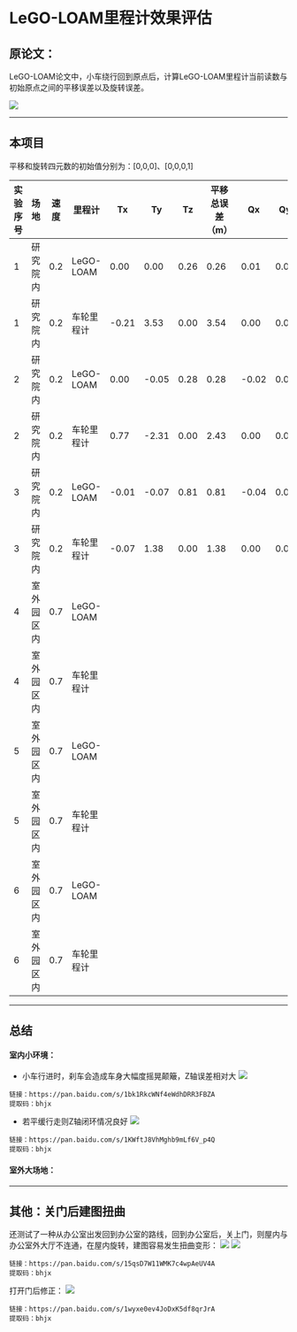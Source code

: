 # LeGO-LOAM里程计效果评估

## 原论文：

LeGO-LOAM论文中，小车绕行回到原点后，计算LeGO-LOAM里程计当前读数与初始原点之间的平移误差以及旋转误差。

![](表5.png)

---

## 本项目

平移和旋转四元数的初始值分别为：[0,0,0]、[0,0,0,1]

实验序号|场地|速度|里程计|Tx|Ty|Tz|平移总误差（m）|Qx|Qy|Qz|Qw|旋转总误差|
-|-|-|-|-|-|-|-|-|-|-|-|-|
1|研究院内|0.2|LeGO-LOAM|0.00|0.00|0.26|0.26|0.01|0.01|0.00|1.00|0.00|
1|研究院内|0.2|车轮里程计|-0.21|3.53|0.00|3.54|0.00|0.00|-0.14|0.99|0.14|
2|研究院内|0.2|LeGO-LOAM|0.00|-0.05|0.28|0.28|-0.02|0.01|-0.01|1.00|0.02|
2|研究院内|0.2|车轮里程计|0.77|-2.31|0.00|2.43|0.00|0.00|0.08|1.00|0.08|
3|研究院内|0.2|LeGO-LOAM|-0.01|-0.07|0.81|0.81|-0.04|0.03|0.01|1.00|0.05|
3|研究院内|0.2|车轮里程计|-0.07|1.38|0.00|1.38|0.00|0.00|-0.04|1.00|0.04|
4|室外园区内|0.7|LeGO-LOAM||||||||||
4|室外园区内|0.7|车轮里程计||||||||||
5|室外园区内|0.7|LeGO-LOAM||||||||||
5|室外园区内|0.7|车轮里程计||||||||||
6|室外园区内|0.7|LeGO-LOAM||||||||||
6|室外园区内|0.7|车轮里程计||||||||||

---

## 总结

#### 室内小环境：
- 小车行进时，刹车会造成车身大幅度摇晃颠簸，Z轴误差相对大
![](Z轴未闭合.png)
```
链接：https://pan.baidu.com/s/1bk1RkcWNf4eWdhDRR3FBZA 
提取码：bhjx
```

- 若平缓行走则Z轴闭环情况良好
![](闭合.png)
```
链接：https://pan.baidu.com/s/1KWftJ8VhMghb9mLf6V_p4Q 
提取码：bhjx 
```



#### 室外大场地：

---

## 其他：关门后建图扭曲

还测试了一种从办公室出发回到办公室的路线，回到办公室后，关上门，则屋内与办公室外大厅不连通，在屋内旋转，建图容易发生扭曲变形：
![](关门扭曲.png)
![](关门扭曲2.png)
```
链接：https://pan.baidu.com/s/15qsD7W11WMK7c4wpAeUV4A 
提取码：bhjx 
```

打开门后修正：
![](关门修正.png)
```
链接：https://pan.baidu.com/s/1wyxe0ev4JoDxK5df8qrJrA 
提取码：bhjx
```
